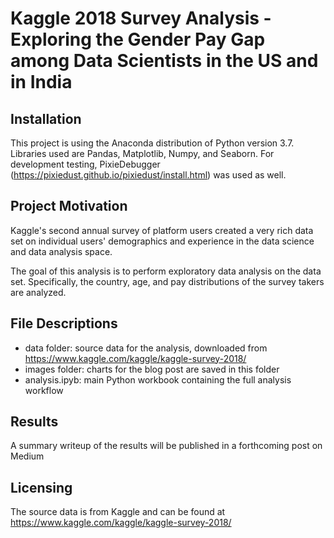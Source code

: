 # Kaggle 2018 Survey Analysis - Exploring the Gender Pay Gap among Data Scientists in the US and in India

## Installation

This project is using the Anaconda distribution of Python version 3.7. Libraries used are Pandas, Matplotlib, Numpy, and Seaborn. For development testing, PixieDebugger (https://pixiedust.github.io/pixiedust/install.html) was used as well.

## Project Motivation

Kaggle's second annual survey of platform users created a very rich data set on individual users' demographics and experience in the data science and data analysis space.

The goal of this analysis is to perform exploratory data analysis on the data set. Specifically, the country, age, and pay distributions of the survey takers are analyzed.

## File Descriptions

 - data folder: source data for the analysis, downloaded from https://www.kaggle.com/kaggle/kaggle-survey-2018/
 - images folder: charts for the blog post are saved in this folder
 - analysis.ipyb: main Python workbook containing the full analysis workflow

## Results

A summary writeup of the results will be published in a forthcoming post on Medium

## Licensing

The source data is from Kaggle and can be found at https://www.kaggle.com/kaggle/kaggle-survey-2018/

